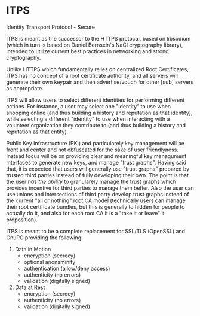 # ITPS
Identity Transport Protocol - Secure

ITPS is meant as the successor to the HTTPS protocal, based on libsodium (which in turn is based on Daniel Bernsein's NaCl cryptography library), intended to utilize current best practices in networking and strong cryptography.

Unlike HTTPS which fundamentally relies on centralized Root Certificates, ITPS has no concept of a root certificate authority, and all servers will generate their own keypair and then advertise/vouch for other [sub] servers as appropriate.

ITPS will allow users to select different identities for performing different actions. For instance, a user may select one "identity" to use when shopping online (and thus building a history and reputation as that identity), while selecting a different "identity" to use when interacting with a volunteer organization they contribute to (and thus building a history and reputation as that entity).

Public Key Infrastructure (PKI) and particularely key management will be front and center and not obfuscated for the sake of user friendlyness. Instead focus will be on providing clear and meaningful key managument interfaces to generate new keys, and manage "trust graphs". Having said that, it is expected that users will generally use "trust graphs" prepared by trusted third parties instead of fully developing their own. The point is that the user *has the ability* to granularely manage the trust graphs which provides incentive for third parties to manage them better. Also the user can use unions and intersections of third party develop trust graphs instead of the current "all or nothing" root CA model (technically users can manage their root certificate bundles, but this is generally to hidden for people to actually do it, and also for each root CA it is a "take it or leave" it proposition).

ITPS is meant to be a complete replacement for SSL/TLS (OpenSSL) and GnuPG providing the following:
1. Data in Motion
    * encryption (secrecy)
    * optional anonaminity
    * authentication (allow/deny access)
    * authenticity (no errors)
    * validation (digitally signed)
2. Data at Rest
    * encryption (secrecy)
    * authenticity (no errors)
    * validation (digitally signed)
